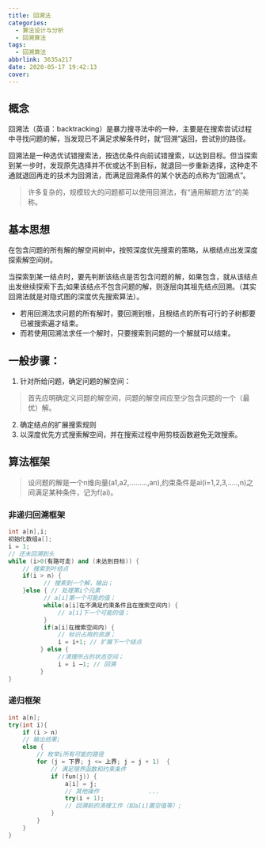 ```yaml
---
title: 回溯法
categories:
  - 算法设计与分析
  - 回溯算法
tags:
  - 回溯算法
abbrlink: 3635a217
date: 2020-05-17 19:42:13
cover:
---
```


## 概念
回溯法（英语：backtracking）是暴力搜寻法中的一种，主要是在搜索尝试过程中寻找问题的解，当发现已不满足求解条件时，就“回溯”返回，尝试别的路径。

回溯法是一种选优试错搜索法，按选优条件向前试错搜索，以达到目标。但当探索到某一步时，发现原先选择并不优或达不到目标，就退回一步重新选择，这种走不通就退回再走的技术为回溯法，而满足回溯条件的某个状态的点称为“回溯点”。
>许多复杂的，规模较大的问题都可以使用回溯法，有“通用解题方法”的美称。

## 基本思想
在包含问题的所有解的解空间树中，按照深度优先搜索的策略，从根结点出发深度探索解空间树。

当探索到某一结点时，要先判断该结点是否包含问题的解，如果包含，就从该结点出发继续探索下去;如果该结点不包含问题的解，则逐层向其祖先结点回溯。（其实回溯法就是对隐式图的深度优先搜索算法）。
- 若用回溯法求问题的所有解时，要回溯到根，且根结点的所有可行的子树都要已被搜索遍才结束。
- 而若使用回溯法求任一个解时，只要搜索到问题的一个解就可以结束。

## 一般步骤：
1. 针对所给问题，确定问题的解空间：
> 首先应明确定义问题的解空间，问题的解空间应至少包含问题的一个（最优）解。
2. 确定结点的扩展搜索规则
3. 以深度优先方式搜索解空间，并在搜索过程中用剪枝函数避免无效搜索。

## 算法框架
> 设问题的解是一个n维向量(a1,a2,………,an),约束条件是ai(i=1,2,3,…..,n)之间满足某种条件，记为f(ai)。

### 非递归回溯框架
```c++
int a[n],i;
初始化数组a[];
i = 1;
// 还未回溯到头
while (i>0(有路可走) and (未达到目标)) {
	// 搜索到叶结点
    if(i > n) {   
          // 搜索到一个解，输出；
    }else { // 处理第i个元素
          // a[i]第一个可能的值；
          while(a[i]在不满足约束条件且在搜索空间内) {
              // a[i]下一个可能的值；
          }
          if(a[i]在搜索空间内) {
              // 标识占用的资源；
              i = i+1; // 扩展下一个结点
         } else {
              //清理所占的状态空间；            
              i = i –1; // 回溯
         }
}
```
### 递归框架
```c++
int a[n];
try(int i){
	if (i > n)
	// 输出结果;
	else {
		// 枚举i所有可能的路径
		for (j = 下界; j <= 上界; j = j + 1)  {
			// 满足限界函数和约束条件
			if (fun(j)) {
				a[i] = j;
				// 其他操作              ...                         
				try(i + 1);
				// 回溯前的清理工作（如a[i]置空值等）;
			}
		}
	}
}
```
